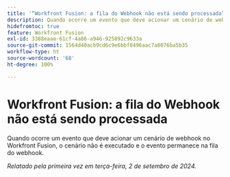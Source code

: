 ```yaml
---
title: '“Workfront Fusion: a fila do Webhook não está sendo processada”'
description: Quando ocorre um evento que deve acionar um cenário de webhook no Workfront Fusion, o cenário não é executado e o evento permanece na fila do webhook.
hidefromtoc: true
feature: Workfront Fusion
exl-id: 3388eaae-61cf-4a86-a946-925892c9633a
source-git-commit: 1564d40acb9cd6c9e6bbf8496aac7a8076ba5b35
workflow-type: ht
source-wordcount: '68'
ht-degree: 100%

---
```


# Workfront Fusion: a fila do Webhook não está sendo processada

Quando ocorre um evento que deve acionar um cenário de webhook no Workfront Fusion, o cenário não é executado e o evento permanece na fila do webhook.

_Relatado pela primeira vez em terça-feira, 2 de setembro de 2024._
